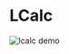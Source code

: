 # LCalc

![lcalc demo](https://user-images.githubusercontent.com/46485459/159078794-b08e6505-dce3-4e20-b0ba-27059fc38f4c.png)
